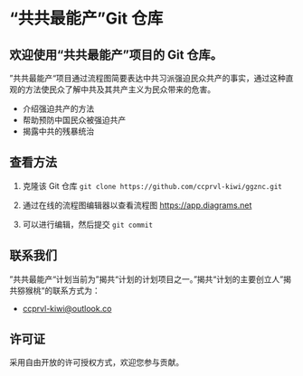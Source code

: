 # “共共最能产”Git 仓库
## 欢迎使用“共共最能产”项目的 Git 仓库。




”共共最能产“项目通过流程图简要表达中共习派强迫民众共产的事实，通过这种直观的方法使民众了解中共及其共产主义为民众带来的危害。

- 介绍强迫共产的方法
- 帮助预防中国民众被强迫共产
- 揭露中共的残暴统治

## 查看方法

1. 克隆该 Git 仓库
``git clone https://github.com/ccprvl-kiwi/ggznc.git``

2. 通过在线的流程图编辑器以查看流程图
https://app.diagrams.net

3. 可以进行编辑，然后提交
``git commit``


## 联系我们

”共共最能产“计划当前为”揭共“计划的计划项目之一。”揭共“计划的主要创立人”揭共猕猴桃“的联系方式为：

- ccprvl-kiwi@outlook.co


## 许可证

采用自由开放的许可授权方式，欢迎您参与贡献。
